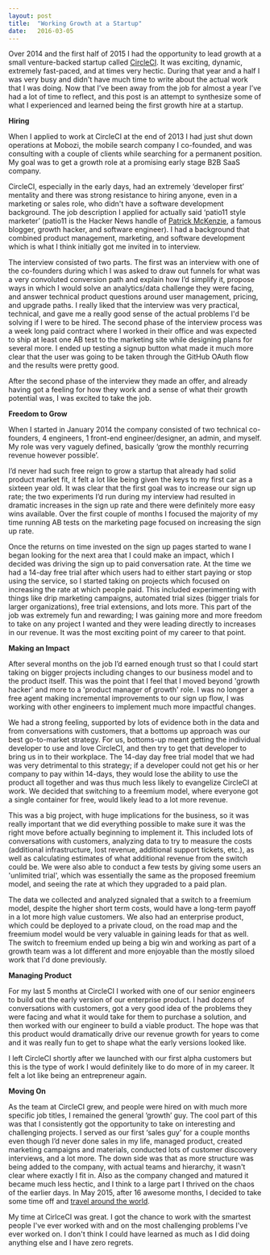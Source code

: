 ```yaml
---
layout: post
title:  "Working Growth at a Startup"
date:   2016-03-05
---
```


Over 2014 and the first half of 2015 I had the opportunity to lead growth at a small venture-backed startup called [CircleCI](www.circleci.com). It was exciting, dynamic, extremely fast-paced, and at times very hectic. During that year and a half I was very busy and didn't have much time to write about the actual work that I was doing. Now that I’ve been away from the job for almost a year I’ve had a lot of time to reflect, and this post is an attempt to synthesize some of what I experienced and learned being the first growth hire at a startup.



**Hiring**

When I applied to work at CircleCI at the end of 2013 I had just shut down operations at Mobozi, the mobile search company I co-founded, and was consulting with a couple of clients while searching for a permanent position. My goal was to get a growth role at a promising early stage B2B SaaS company.

CircleCI, especially in the early days, had an extremely ‘developer first’ mentality and there was strong resistance to hiring anyone, even in a marketing or sales role, who didn't have a software development background. The job description I applied for actually said ‘patio11 style marketer’ (patio11 is the Hacker News handle of [Patrick McKenzie](http://www.kalzumeus.com/blog/), a famous blogger, growth hacker, and software engineer). I had a background that combined product management, marketing, and software development which is what I think initially got me invited in to interview.

The interview consisted of two parts. The first was an interview with one of the co-founders during which I was asked to draw out funnels for what was a very convoluted conversion path and explain how I’d simplify it, propose ways in which I would solve an analytics/data challenge they were facing, and answer technical product questions around user management, pricing, and upgrade paths. I really liked that the interview was very practical, technical, and gave me a really good sense of the actual problems I'd be solving if I were to be hired. The second phase of the interview process was a week long paid contract where I worked in their office and was expected to ship at least one AB test to the marketing site while designing plans for several more. I ended up testing a signup button what made it much more clear that the user was going to be taken through the GitHub OAuth flow and the results were pretty good.

After the second phase of the interview they made an offer, and already having got a feeling for how they work and a sense of what their growth potential was, I was excited to take the job. 

**Freedom to Grow**

When I started in January 2014 the company consisted of two technical co-founders, 4 engineers, 1 front-end engineer/designer, an admin, and myself. My role was very vaguely defined, basically ‘grow the monthly recurring revenue however possible’.

I’d never had such free reign to grow a startup that already had solid product market fit, it felt a lot like being given the keys to my first car as a sixteen year old. It was clear that the first goal was to increase our sign up rate; the two experiments I’d run during my interview had resulted in dramatic increases in the sign up rate and there were definitely more easy wins available. Over the first couple of months I focused the majority of my time running AB tests on the marketing page focused on increasing the sign up rate.

Once the returns on time invested on the sign up pages started to wane I began looking for the next area that I could make an impact, which I decided was driving the sign up to paid conversation rate. At the time we had a 14-day free trial after which users had to either start paying or stop using the service, so I started taking on projects which focused on increasing the rate at which people paid. This included experimenting with things like drip marketing campaigns, automated trial sizes (bigger trials for larger organizations), free trial extensions, and lots more. This part of the job was extremely fun and rewarding; I was gaining more and more freedom to take on any project I wanted and they were leading directly to increases in our revenue. It was the most exciting point of my career to that point. 

**Making an Impact**

After several months on the job I’d earned enough trust so that I could start taking on bigger projects including changes to our business model and to the product itself. This was the point that I feel that I moved beyond 'growth hacker' and more to a 'product manager of growth' role. I was no longer a free agent making incremental improvements to our sign up flow, I was working with other engineers to implement much more impactful changes. 

We had a strong feeling, supported by lots of evidence both in the data and from conversations with customers, that a bottoms up approach was our best go-to-market strategy. For us, bottoms-up meant getting the individual developer to use and love CircleCI, and then try to get that developer to bring us in to their workplace. The 14-day day free trial model that we had was very detrimental to this strategy; if a developer could not get his or her company to pay within 14-days, they would lose the ability to use the product all together and was thus much less likely to evangelize CircleCI at work. We decided that switching to a freemium model, where everyone got a single container for free, would likely lead to a lot more revenue.

This was a big project, with huge implications for the business, so it was really important that we did everything possible to make sure it was the right move before actually beginning to implement it. This included lots of conversations with customers, analyzing data to try to measure the costs (additional infrastructure, lost revenue, additional support tickets, etc.), as well as calculating estimates of what additional revenue from the switch could be. We were also able to conduct a few tests by giving some users an 'unlimited trial', which was essentially the same as the proposed freemium model, and seeing the rate at which they upgraded to a paid plan.

The data we collected and analyzed signaled that a switch to a freemium model, despite the higher short term costs, would have a long-term payoff in a lot more high value customers. We also had an enterprise product, which could be deployed to a private cloud, on the road map and the freemium model would be very valuable in gaining leads for that as well. The switch to freemium ended up being a big win and working as part of a growth team was a lot different and more enjoyable than the mostly siloed work that I'd done previously.

**Managing Product**

For my last 5 months at CircleCI I worked with one of our senior engineers to build out the early version of our enterprise product. I had dozens of conversations with customers, got a very good idea of the problems they were facing and what it would take for them to purchase a solution, and then worked with our engineer to build a viable product. The hope was that this product would dramatically drive our revenue growth for years to come and it was really fun to get to shape what the early versions looked like. 

I left CircleCI shortly after we launched with our first alpha customers but this is the type of work I would definitely like to do more of in my career. It felt a lot like being an entrepreneur again.


**Moving On**

As the team at CircleCI grew, and people were hired on with much more specific job titles, I remained the general ‘growth’ guy. The cool part of this was that I consistently got the opportunity to take on interesting and challenging projects. I served as our first ‘sales guy’ for a couple months even though I’d never done sales in my life, managed product, created marketing campaigns and materials, conducted lots of customer discovery interviews, and a lot more. The down side was that as more structure was being added to the company, with actual teams and hierarchy, it wasn't clear where exactly I fit in. Also as the company changed and matured it became much less hectic, and I think to a large part I thrived on the chaos of the earlier days. In May 2015, after 16 awesome months, I decided to take some time off and [travel around the world](http://www.worldsoup.me). 

My time at CirlceCI was great. I got the chance to work with the smartest people I've ever worked with and on the most challenging problems I've ever worked on. I don't think I could have learned as much as I did doing anything else and I have zero regrets. 



